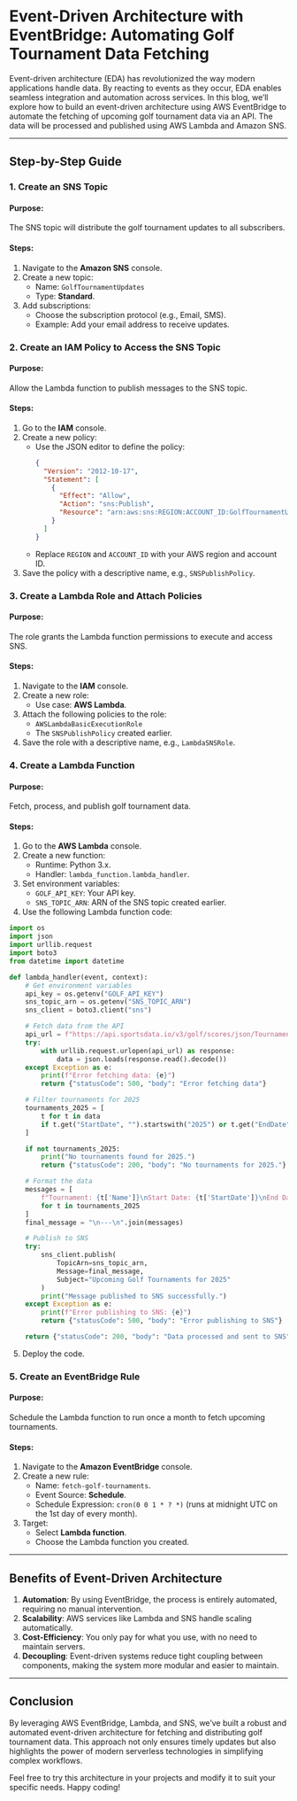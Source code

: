 # Event-Driven Architecture with EventBridge: Automating Golf Tournament Data Fetching

Event-driven architecture (EDA) has revolutionized the way modern applications handle data. By reacting to events as they occur, EDA enables seamless integration and automation across services. In this blog, we’ll explore how to build an event-driven architecture using AWS EventBridge to automate the fetching of upcoming golf tournament data via an API. The data will be processed and published using AWS Lambda and Amazon SNS.

---

## Step-by-Step Guide

### 1. Create an SNS Topic

#### Purpose:
The SNS topic will distribute the golf tournament updates to all subscribers.

#### Steps:
1. Navigate to the **Amazon SNS** console.
2. Create a new topic:
   - Name: `GolfTournamentUpdates`
   - Type: **Standard**.
3. Add subscriptions:
   - Choose the subscription protocol (e.g., Email, SMS).
   - Example: Add your email address to receive updates.

### 2. Create an IAM Policy to Access the SNS Topic

#### Purpose:
Allow the Lambda function to publish messages to the SNS topic.

#### Steps:
1. Go to the **IAM** console.
2. Create a new policy:
   - Use the JSON editor to define the policy:
     ```json
     {
       "Version": "2012-10-17",
       "Statement": [
         {
           "Effect": "Allow",
           "Action": "sns:Publish",
           "Resource": "arn:aws:sns:REGION:ACCOUNT_ID:GolfTournamentUpdates"
         }
       ]
     }
     ```
   - Replace `REGION` and `ACCOUNT_ID` with your AWS region and account ID.
3. Save the policy with a descriptive name, e.g., `SNSPublishPolicy`.

### 3. Create a Lambda Role and Attach Policies

#### Purpose:
The role grants the Lambda function permissions to execute and access SNS.

#### Steps:
1. Navigate to the **IAM** console.
2. Create a new role:
   - Use case: **AWS Lambda**.
3. Attach the following policies to the role:
   - `AWSLambdaBasicExecutionRole`
   - The `SNSPublishPolicy` created earlier.
4. Save the role with a descriptive name, e.g., `LambdaSNSRole`.

### 4. Create a Lambda Function

#### Purpose:
Fetch, process, and publish golf tournament data.

#### Steps:
1. Go to the **AWS Lambda** console.
2. Create a new function:
   - Runtime: Python 3.x.
   - Handler: `lambda_function.lambda_handler`.
3. Set environment variables:
   - `GOLF_API_KEY`: Your API key.
   - `SNS_TOPIC_ARN`: ARN of the SNS topic created earlier.
4. Use the following Lambda function code:

```python
import os
import json
import urllib.request
import boto3
from datetime import datetime

def lambda_handler(event, context):
    # Get environment variables
    api_key = os.getenv("GOLF_API_KEY")
    sns_topic_arn = os.getenv("SNS_TOPIC_ARN")
    sns_client = boto3.client("sns")

    # Fetch data from the API
    api_url = f"https://api.sportsdata.io/v3/golf/scores/json/Tournaments?key={api_key}"
    try:
        with urllib.request.urlopen(api_url) as response:
            data = json.loads(response.read().decode())
    except Exception as e:
        print(f"Error fetching data: {e}")
        return {"statusCode": 500, "body": "Error fetching data"}

    # Filter tournaments for 2025
    tournaments_2025 = [
        t for t in data
        if t.get("StartDate", "").startswith("2025") or t.get("EndDate", "").startswith("2025")
    ]

    if not tournaments_2025:
        print("No tournaments found for 2025.")
        return {"statusCode": 200, "body": "No tournaments for 2025."}

    # Format the data
    messages = [
        f"Tournament: {t['Name']}\nStart Date: {t['StartDate']}\nEnd Date: {t['EndDate']}\nVenue: {t.get('Venue', 'Unknown')}\nLocation: {t.get('Location', 'Unknown')}\n"
        for t in tournaments_2025
    ]
    final_message = "\n---\n".join(messages)

    # Publish to SNS
    try:
        sns_client.publish(
            TopicArn=sns_topic_arn,
            Message=final_message,
            Subject="Upcoming Golf Tournaments for 2025"
        )
        print("Message published to SNS successfully.")
    except Exception as e:
        print(f"Error publishing to SNS: {e}")
        return {"statusCode": 500, "body": "Error publishing to SNS"}

    return {"statusCode": 200, "body": "Data processed and sent to SNS"}
```

5. Deploy the code.

### 5. Create an EventBridge Rule

#### Purpose:
Schedule the Lambda function to run once a month to fetch upcoming tournaments.

#### Steps:
1. Navigate to the **Amazon EventBridge** console.
2. Create a new rule:
   - Name: `fetch-golf-tournaments`.
   - Event Source: **Schedule**.
   - Schedule Expression: `cron(0 0 1 * ? *)` (runs at midnight UTC on the 1st day of every month).
3. Target:
   - Select **Lambda function**.
   - Choose the Lambda function you created.

---

## Benefits of Event-Driven Architecture

1. **Automation**: By using EventBridge, the process is entirely automated, requiring no manual intervention.
2. **Scalability**: AWS services like Lambda and SNS handle scaling automatically.
3. **Cost-Efficiency**: You only pay for what you use, with no need to maintain servers.
4. **Decoupling**: Event-driven systems reduce tight coupling between components, making the system more modular and easier to maintain.

---

## Conclusion

By leveraging AWS EventBridge, Lambda, and SNS, we’ve built a robust and automated event-driven architecture for fetching and distributing golf tournament data. This approach not only ensures timely updates but also highlights the power of modern serverless technologies in simplifying complex workflows.

Feel free to try this architecture in your projects and modify it to suit your specific needs. Happy coding!

